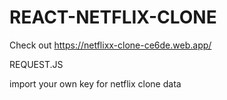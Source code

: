 # REACT-NETFLIX-CLONE

Check out https://netflixx-clone-ce6de.web.app/

REQUEST.JS

import your own key for netflix clone data
